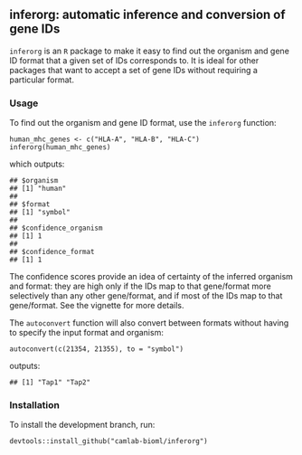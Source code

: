 
## inferorg: automatic inference and conversion of gene IDs 

`inferorg` is an `R` package to make it easy to find out the organism and gene ID format that a given set of IDs corresponds to. It is ideal for other packages that want to accept a set of gene IDs without requiring a particular format.

### Usage

To find out the organism and gene ID format, use the `inferorg` function:

```{r}
human_mhc_genes <- c("HLA-A", "HLA-B", "HLA-C")
inferorg(human_mhc_genes)
```
which outputs:
```{bash}
## $organism
## [1] "human"
## 
## $format
## [1] "symbol"
## 
## $confidence_organism
## [1] 1
## 
## $confidence_format
## [1] 1
```

The confidence scores provide an idea of certainty of the inferred organism and format: they are high only if the IDs map to that gene/format more selectively than any other gene/format, and if most of the IDs map to that gene/format. See the vignette for more details.

The `autoconvert` function will also convert between formats without having to specify the input format and organism:

```{r}
autoconvert(c(21354, 21355), to = "symbol")
```

outputs:

```{bash}
## [1] "Tap1" "Tap2"
```

### Installation

To install the development branch, run:

```{r}
devtools::install_github("camlab-bioml/inferorg")
```


